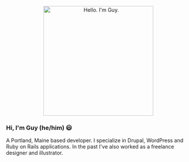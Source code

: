 <div align="center" dir="auto">
	<a target="_blank" rel="noopener noreferrer" href="https://guylyons.dev/art/jimly.png">
	<img width="300" src="https://guylyons.dev/art/jimly.png" alt="Hello. I'm Guy." style="max-width: 100%;">
	</a>
</div>

### Hi, I'm Guy (he/him) 😃‍

A Portland, Maine based developer. I specialize in Drupal, WordPress and Ruby on Rails applications. In the past I've also worked as a freelance designer and illustrator.

<!--
**guylyons/guylyons** is a ✨ _special_ ✨ repository because its `README.md` (this file) appears on your GitHub profile.

Here are some ideas to get you started:

- 🔭 I’m currently working on ...
- 🌱 I’m currently learning ...
- 👯 I’m looking to collaborate on ...
- 🤔 I’m looking for help with ...
- 💬 Ask me about ...
- 📫 How to reach me: ...
- 😄 Pronouns: ...
- ⚡ Fun fact: ...
-->
